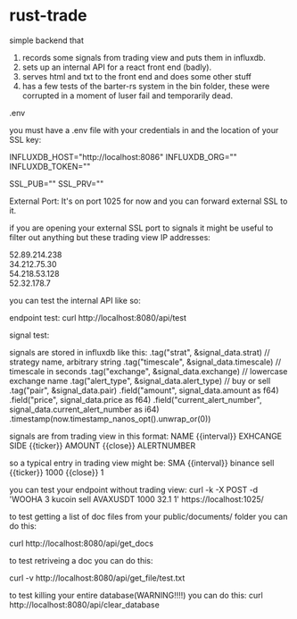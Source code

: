 # rust-trade

simple backend that 

1. records some signals from trading view and puts them in influxdb.
2. sets up an internal API for a react front end (badly).
3. serves html and txt to the front end and does some other stuff
4. has a few tests of the barter-rs system in the bin folder, these were corrupted in a moment of luser fail and temporarily dead.


.env 

you must have a .env file with your credentials in and the location of your SSL key:

INFLUXDB_HOST="http://localhost:8086"
INFLUXDB_ORG=""
INFLUXDB_TOKEN=""

SSL_PUB=""
SSL_PRV=""


External Port:
It's on port 1025 for now and you can forward external SSL to it. 

if you are opening your external SSL port to signals it might be useful to filter out anything but these trading view IP addresses:

52.89.214.238             
34.212.75.30              
54.218.53.128             
52.32.178.7               


you can test the internal API like so:

endpoint test:
curl http://localhost:8080/api/test

signal test:

signals are stored in influxdb like this: 
        .tag("strat", &signal_data.strat) // strategy name, arbitrary string
        .tag("timescale", &signal_data.timescale) // timescale in seconds
        .tag("exchange", &signal_data.exchange) // lowercase exchange name
        .tag("alert_type", &signal_data.alert_type) // buy or sell
        .tag("pair", &signal_data.pair)
        .field("amount", signal_data.amount as f64)
        .field("price", signal_data.price as f64)
        .field("current_alert_number", signal_data.current_alert_number as i64)
        .timestamp(now.timestamp_nanos_opt().unwrap_or(0))

signals are from trading view in this format:
NAME {{interval}} EXHCANGE SIDE {{ticker}} AMOUNT {{close}} ALERTNUMBER

so a typical entry in trading view might be: 
SMA {{interval}} binance sell {{ticker}} 1000 {{close}} 1

you can test your endpoint without trading view:
curl -k -X POST -d 'WOOHA 3 kucoin sell AVAXUSDT 1000 32.1 1' https://localhost:1025/



to test getting a list of doc files from your public/documents/ folder you can do this:

curl http://localhost:8080/api/get_docs

to test retriveing a doc you can do this:

curl -v http://localhost:8080/api/get_file/test.txt

to test killing your entire database(WARNING!!!!) you can do this:
curl http://localhost:8080/api/clear_database

